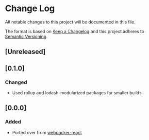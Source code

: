 # Change Log

All notable changes to this project will be documented in this file.

The format is based on [Keep a Changelog](http://keepachangelog.com/)
and this project adheres to [Semantic Versioning](http://semver.org/).

## [Unreleased]

## [0.1.0]

### Changed

- Used rollup and lodash-modularized packages for smaller builds


## [0.0.0]

### Added

- Ported over from [webpacker-react](https://github.com/renchap/webpacker-react)
